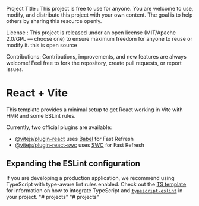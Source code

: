 Project Title :
This project is free to use for anyone. You are welcome to use, modify, and distribute this project with your own content. The goal is to help others by sharing this resource openly.

License :
This project is released under an open license (MIT/Apache 2.0/GPL — choose one) to ensure maximum freedom for anyone to reuse or modify it. this is open source

Contributions: 
Contributions, improvements, and new features are always welcome! Feel free to fork the repository, create pull requests, or report issues.

# React + Vite

This template provides a minimal setup to get React working in Vite with HMR and some ESLint rules.

Currently, two official plugins are available:

- [@vitejs/plugin-react](https://github.com/vitejs/vite-plugin-react/blob/main/packages/plugin-react) uses [Babel](https://babeljs.io/) for Fast Refresh
- [@vitejs/plugin-react-swc](https://github.com/vitejs/vite-plugin-react/blob/main/packages/plugin-react-swc) uses [SWC](https://swc.rs/) for Fast Refresh

## Expanding the ESLint configuration

If you are developing a production application, we recommend using TypeScript with type-aware lint rules enabled. Check out the [TS template](https://github.com/vitejs/vite/tree/main/packages/create-vite/template-react-ts) for information on how to integrate TypeScript and [`typescript-eslint`](https://typescript-eslint.io) in your project.
"# projects" 
"# projects" 
